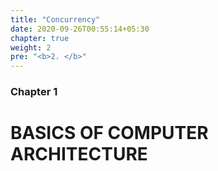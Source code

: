 ```yaml
---
title: "Concurrency"
date: 2020-09-26T00:55:14+05:30
chapter: true
weight: 2
pre: "<b>2. </b>"
---
```


### Chapter 1

# BASICS OF COMPUTER ARCHITECTURE